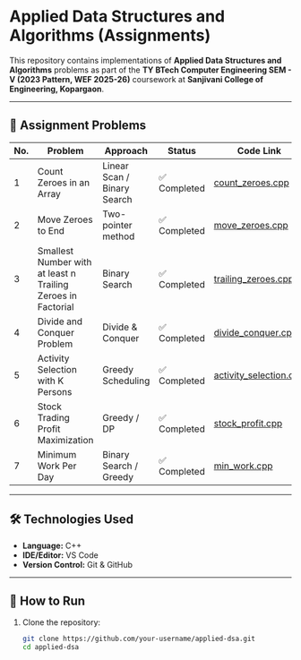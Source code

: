 # Applied Data Structures and Algorithms (Assignments)

This repository contains implementations of **Applied Data Structures and Algorithms** problems as part of the **TY BTech Computer Engineering SEM - V (2023 Pattern, WEF 2025-26)** coursework at **Sanjivani College of Engineering, Kopargaon**.  

---

## 📂 Assignment Problems

| No. | Problem | Approach | Status | Code Link |
|-----|---------|----------|--------|-----------|
| 1 | Count Zeroes in an Array | Linear Scan / Binary Search | ✅ Completed | [count_zeroes.cpp](..CO1/count_zeroes.cpp) |
| 2 | Move Zeroes to End | Two-pointer method | ✅ Completed | [move_zeroes.cpp](./move_zeroes.cpp) |
| 3 | Smallest Number with at least n Trailing Zeroes in Factorial | Binary Search | ✅ Completed | [trailing_zeroes.cpp](./trailing_zeroes.cpp) |
| 4 | Divide and Conquer Problem | Divide & Conquer | ✅ Completed | [divide_conquer.cpp](./divide_conquer.cpp) |
| 5 | Activity Selection with K Persons | Greedy Scheduling | ✅ Completed | [activity_selection.cpp](./activity_selection.cpp) |
| 6 | Stock Trading Profit Maximization | Greedy / DP |✅ Completed | [stock_profit.cpp](./stock_profit.cpp) |
| 7 | Minimum Work Per Day | Binary Search / Greedy | ✅ Completed | [min_work.cpp](./min_work.cpp) |


---

## 🛠️ Technologies Used
- **Language:** C++
- **IDE/Editor:** VS Code
- **Version Control:** Git & GitHub

---

## 🚀 How to Run
1. Clone the repository:
   ```bash
   git clone https://github.com/your-username/applied-dsa.git
   cd applied-dsa
